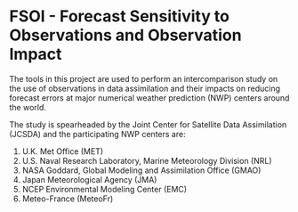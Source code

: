 # FSOI - Forecast Sensitivity to Observations and Observation Impact

The tools in this project are used to perform an intercomparison study on the use of observations in data assimilation and their impacts on reducing forecast errors at major numerical weather prediction (NWP) centers around the world.

The study is spearheaded by the Joint Center for Satellite Data Assimilation (JCSDA) and the participating NWP centers are:

1. U.K. Met Office (MET)
2. U.S. Naval Research Laboratory, Marine Meteorology Division (NRL)
3. NASA Goddard, Global Modeling and Assimilation Office (GMAO)
4. Japan Meteorological Agency (JMA)
5. NCEP Environmental Modeling Center (EMC)
6. Meteo-France (MeteoFr)
